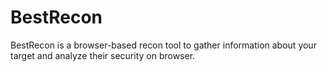 # BestRecon
BestRecon is a browser-based recon tool to gather information about your target and analyze their security on browser.
